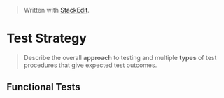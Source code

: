 
> Written with [StackEdit](https://stackedit.io/).
# Test Strategy
> Describe the overall **approach** to testing and multiple **types** of test procedures that give expected test outcomes.
## Functional Tests
<!--stackedit_data:
eyJoaXN0b3J5IjpbMTk1MTE0ODgxMiw3MzA5OTgxMTZdfQ==
-->